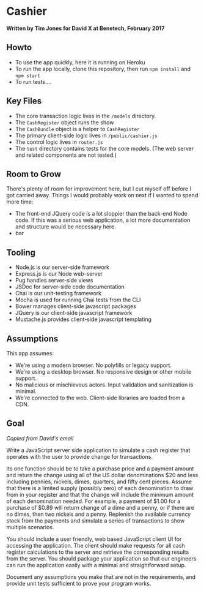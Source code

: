 Cashier
=====================

**Written by Tim Jones for David X at Benetech, February 2017**

## Howto

 * To use the app quickly, here it is running on Heroku
 * To run the app locally, clone this repository, then run `npm install` and `npm start`
 * To run tests....

## Key Files

 * The core transaction logic lives in the `/models` directory.
  * The `CashRegister` object runs the show
  * The `CashBundle` object is a helper to `CashRegister`
 * The primary client-side logic lives in `/public/cashier.js`
 * The control logic lives in `router.js`
 * The `test` directory contains tests for the core models. (The web server and related components are not tested.)

## Room to Grow

There's plenty of room for improvement here, but I cut myself off before I got carried away. Things I would probably work on next if I wanted to spend more time:

 * The front-end JQuery code is a lot sloppier than the back-end Node code. If this was a serious web application, a lot more documentation and structure would be necessary here.
 * bar

## Tooling

 * Node.js is our server-side framework
 * Express.js is our Node web-server
 * Pug handles server-side views
 * JSDoc for server-side code documentation
 * Chai is our unit-testing framework
 * Mocha is used for running Chai tests from the CLI
 * Bower manages client-side javascript packages
 * JQuery is our client-side javascript framework
 * Mustache.js provides client-side javascript templating

## Assumptions

This app assumes:

 * We're using a modern browser. No polyfills or legacy support.
 * We're using a desktop browser. No responsive design or other mobile support.
 * No malicious or mischievous actors. Input validation and sanitization is minimal.
 * We're connected to the web. Client-side libraries are loaded from a CDN.

## Goal

*Copied from David's email*

Write a JavaScript server side application to simulate a cash register that operates with the user to provide change for transactions.

Its one function should be to take a purchase price and a payment amount and return the change using all of the US dollar denominations $20 and less including pennies, nickels, dimes, quarters, and fifty cent pieces.  Assume that there is a limited supply (possibly zero) of each denomination to draw from in your register and that the change will include the minimum amount of each denomination needed.  For example, a payment of $1.00 for a purchase of $0.89 will return change of a dime and a penny, or if there are no dimes, then two nickels and a penny. Replenish the available currency stock from the payments and simulate a series of transactions to show multiple scenarios.

You should include a user friendly, web based JavaScript client UI for accessing the application. The client should make requests for all cash register calculations to the server and retrieve the corresponding results from the server. You should package your application so that our engineers can run the application easily with a minimal and straightforward setup.

Document any assumptions you make that are not in the requirements, and provide unit tests sufficient to prove your program works.
